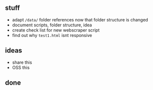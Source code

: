 ## stuff

* adapt `/data/` folder references now that folder structure is changed
* document scripts, folder structure, idea
* create check list for new webscraper script
* find out why `test1.html` isnt responsive

## ideas

* share this
* OSS this


## done